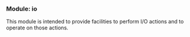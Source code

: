 ### Module: io ###

This module is intended to provide facilities to perform I/O actions and to operate on those actions.